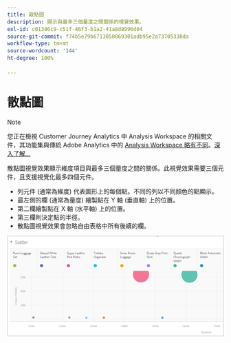 ```yaml
---
title: 散點圖
description: 顯示與最多三個量度之間關係的視覺效果。
exl-id: c01386c9-c51f-46f3-b1a2-41a8d8996d04
source-git-commit: f74b5e79b6713050869301adb95e2a73705330da
workflow-type: tm+mt
source-wordcount: '144'
ht-degree: 100%

---
```


# 散點圖

>[!NOTE]
>
>您正在檢視 Customer Journey Analytics 中 Analysis Workspace 的相關文件，其功能集與傳統 Adobe Analytics 中的 [Analysis Workspace 略有不同](https://experienceleague.adobe.com/docs/analytics/analyze/analysis-workspace/home.html?lang=zh-Hant)。[深入了解...](/help/getting-started/cja-aa.md)

散點圖視覺效果顯示維度項目與最多三個量度之間的關係。此視覺效果需要三個元件，且支援視覺化最多四個元件。

* 列元件 (通常為維度) 代表圖形上的每個點。不同的列以不同顏色的點顯示。
* 最左側的欄 (通常為量度) 繪製點在 Y 軸 (垂直軸) 上的位置。
* 第二欄繪製點在 X 軸 (水平軸) 上的位置。
* 第三欄則決定點的半徑。
* 散點圖視覺效果會忽略自由表格中所有後續的欄。

![散點圖](assets/scatter.png)
